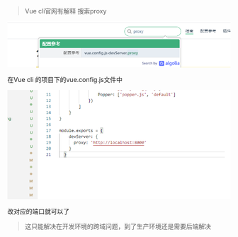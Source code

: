 > Vue cli官网有解释 搜索proxy

![image-20210727185310790](CORS跨域问题.assets/image-20210727185310790.png)

在Vue cli 的项目下的vue.config.js文件中

![image-20210727185346326](CORS跨域问题.assets/image-20210727185346326.png)

改对应的端口就可以了

>  这只能解决在开发环境的跨域问题，到了生产环境还是需要后端解决

